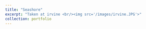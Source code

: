 ```yaml
---
title: "Seashore"
excerpt: "Taken at irvine <br/><img src='/images/irvine.JPG'>"
collection: portfolio
---
```

